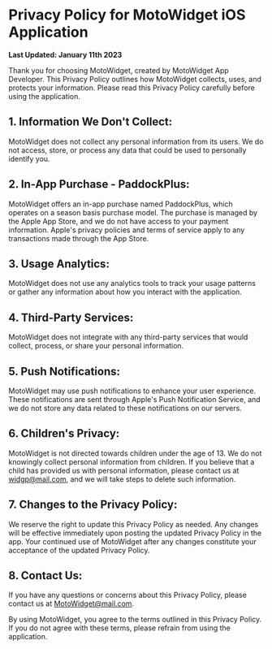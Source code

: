 # Privacy Policy for MotoWidget iOS Application

**Last Updated: January 11th 2023**

Thank you for choosing MotoWidget, created by MotoWidget App Developer. This Privacy Policy outlines how MotoWidget collects, uses, and protects your information. Please read this Privacy Policy carefully before using the application.

## 1. Information We Don't Collect:
MotoWidget does not collect any personal information from its users. We do not access, store, or process any data that could be used to personally identify you.

## 2. In-App Purchase - PaddockPlus:
MotoWidget offers an in-app purchase named PaddockPlus, which operates on a season basis purchase model. The purchase is managed by the Apple App Store, and we do not have access to your payment information. Apple's privacy policies and terms of service apply to any transactions made through the App Store.

## 3. Usage Analytics:
MotoWidget does not use any analytics tools to track your usage patterns or gather any information about how you interact with the application.

## 4. Third-Party Services:
MotoWidget does not integrate with any third-party services that would collect, process, or share your personal information.

## 5. Push Notifications:
MotoWidget may use push notifications to enhance your user experience. These notifications are sent through Apple's Push Notification Service, and we do not store any data related to these notifications on our servers.

## 6. Children's Privacy:
MotoWidget is not directed towards children under the age of 13. We do not knowingly collect personal information from children. If you believe that a child has provided us with personal information, please contact us at widgp@mail.com, and we will take steps to delete such information.

## 7. Changes to the Privacy Policy:
We reserve the right to update this Privacy Policy as needed. Any changes will be effective immediately upon posting the updated Privacy Policy in the app. Your continued use of MotoWidget after any changes constitute your acceptance of the updated Privacy Policy.

## 8. Contact Us:
If you have any questions or concerns about this Privacy Policy, please contact us at MotoWidget@mail.com.

By using MotoWidget, you agree to the terms outlined in this Privacy Policy. If you do not agree with these terms, please refrain from using the application.

